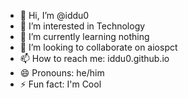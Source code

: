 - 👋 Hi, I’m @iddu0
- 👀 I’m interested in Technology
- 🌱 I’m currently learning nothing
- 💞️ I’m looking to collaborate on aiospct
- 📫 How to reach me: iddu0.github.io
- 😄 Pronouns: he/him
- ⚡ Fun fact: I'm Cool

<!---
iddu0/iddu0 is a ✨ special ✨ repository because its `README.md` (this file) appears on your GitHub profile.
You can click the Preview link to take a look at your changes.
--->
